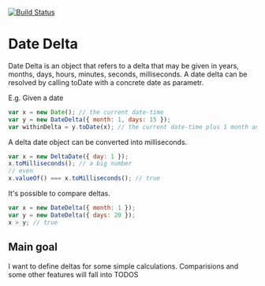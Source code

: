 [![Build Status](https://travis-ci.org/rianby64/datedelta.svg?branch=master)](https://travis-ci.org/rianby64/datedelta)
# Date Delta
Date Delta is an object that refers to a delta that may be given in years, months, days, hours, minutes, seconds, milliseconds. A date delta can be resolved by calling toDate with a concrete date as parametr.

E.g. Given a date
```javascript
var x = new Date(); // the current date-time
var y = new DateDelta({ month: 1, days: 15 });
var withinDelta = y.toDate(x); // the current date-time plus 1 month and 15 days
```

A delta date object can be converted into milliseconds.
```javascript
var x = new DeltaDate({ day: 1 });
x.toMilliseconds(); // a big number
// even
x.valueOf() === x.toMilliseconds(); // true
```

It's possible to compare deltas.
```javascript
var x = new DateDelta({ month: 1 });
var y = new DateDelta({ days: 20 });
x > y; // true
```

## Main goal
I want to define deltas for some simple calculations. Comparisions and some other features will fall into TODOS
